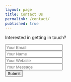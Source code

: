```yaml
---
layout: page
title: Contact Us
permalink: /contact/
published: true
---
```




<p>Interested in getting in touch?</p>

<form accept-charset="UTF-8" action="https://formkeep.com/f/5a4f58ae6ffd"
method="POST">
  <input type="email" name="email" placeholder="Your Email"><br />
  <input type="text" name="name" placeholder="Your Name"><br />
  <input type="url" name="url" placeholder="Your Website"><br />
  <input type="textarea" name="message" placeholder="Your Message"><br />
  <input type="hidden" name="utf8" value="✓">
  <button type="submit">Submit</button>
</form>
